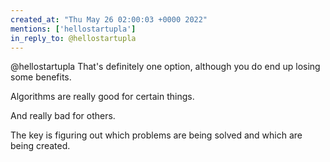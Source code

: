 ```yaml
---
created_at: "Thu May 26 02:00:03 +0000 2022"
mentions: ['hellostartupla']
in_reply_to: @hellostartupla
---
```


@hellostartupla That's definitely one option, although you do end up losing some benefits.

Algorithms are really good for certain things. 

And really bad for others.

The key is figuring out which problems are being solved and which are being created.